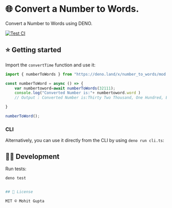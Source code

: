 # 🌐 Convert a Number to Words.

Convert a Number to Words  using DENO.

[![Test CI](https://github.com/denorg/get-ip/workflows/Deno%20CI/badge.svg)](https://github.com/guptamohit004/number_to_words/actions)

## ⭐ Getting started

Import the `convertTime` function and use it:

```js
import { numberToWords } from "https://deno.land/x/number_to_words/mod.js";

const numberToWord = async () => {
    var numbertoword=await numberToWords(32111);
    console.log("Converted Number is:"+ numbertoword.word )
    // Output : Converted Number is:Thirty Two Thousand, One Hundred, Eleven

}

numberToWord();
```

### CLI

Alternatively, you can use it directly from the CLI by using `deno run cli.ts`:

## 👩‍💻 Development

Run tests:

```bash
deno test


## 📄 License

MIT © Mohit Gupta

